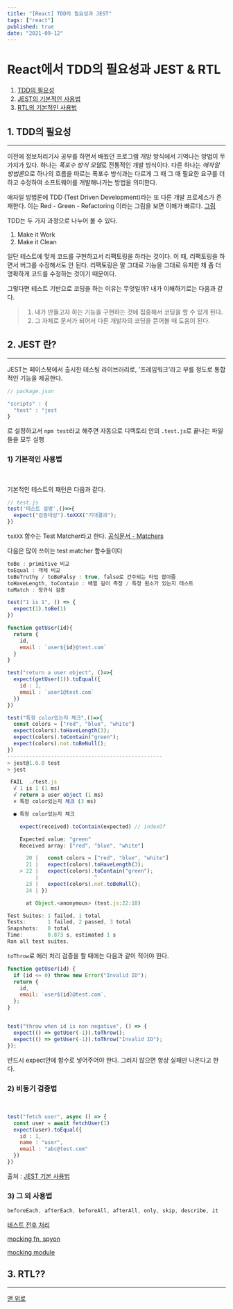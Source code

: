 ```yaml
---
title: "[React] TDD의 필요성과 JEST"
tags: ["react"]
published: true
date: "2021-09-12"
---
```



# React에서 TDD의 필요성과 JEST & RTL

1. [TDD의 필요성](#1)
2. [JEST의 기본적인 사용법](#2)
3. [RTL의 기본적인 사용법](#3)


## 1. TDD의 필요성 <a id="1"></a>
---

이전에 정보처리기사 공부를 하면서 배웠던 프로그램 개방 방식에서 기억나는 방법이 두 가지가 있다. 하나는 *폭포수 방식 모델*로 전통적인 개발 방식이다. 다른 하나는 *애자일 방법론*으로 하나의 흐름을 따르는 폭포수 방식과는 다르게 그 때 그 때 필요한 요구를 더하고 수정하여 소프트웨어를 개발해나가는 방법을 의미한다. 

애자일 방법론에 TDD (Test Driven Development)라는 또 다른 개발 프로세스가 존재한다. 이는 Red - Green - Refactoring 이라는 그림을 보면 이해가 빠르다. [그림](https://www.google.com/url?sa=i&url=https%3A%2F%2Fmokacoding.com%2Fblog%2Fred-green-and-dont-forget-refactor%2F&psig=AOvVaw3tqt4RbJ7uLiYu_aUoGxck&ust=1631509236684000&source=images&cd=vfe&ved=0CAsQjRxqFwoTCKCe0NXT-PICFQAAAAAdAAAAABAD)

TDD는 두 가지 과정으로 나누어 볼 수 있다.

1. Make it Work 
2. Make it Clean

일단 테스트에 맞게 코드를 구현하고서 리팩토링을 하라는 것이다. 이 때, 리팩토링을 하면서 버그를 수정해서도 안 된다. 리팩토링은 말 그대로 기능을 그대로 유지한 채 좀 더 명확하게 코드를 수정하는 것이기 때문이다. 

그렇다면 테스트 기반으로 코딩을 하는 이유는 무엇일까?
내가 이해하기로는 다음과 같다. 

> 1. 내가 만들고자 하는 기능을 구현하는 것에 집중해서 코딩을 할 수 있게 된다.
> 2. 그 자체로 문서가 되어서 다른 개발자의 코딩을 뜯어볼 때 도움이 된다. 

## 2. JEST 란? <a id="2"></a>
---
JEST는 페이스북에서 출시한 테스팅 라이브러리로, '프레임워크'라고 부를 정도로 통합적인 기능을 제공한다.

```javascript
// package.json

"scripts" : {
  "test" : "jest
} 
```
로 설정하고서 `npm test`라고 해주면 자동으로 디렉토리 안의 `.test.js`로 끝나는 파일들을 모두 실행

### 1) 기본적인 사용법 
<br>

기본적인 테스트의 패턴은 다음과 같다.

```javascript
// test.js
test('테스트 설명',()=>{
  expect("검증대상").toXXX("기대결과");
})
```
`toXXX` 함수는 Test Matcher라고 한다. [공식문서 - Matchers](https://jestjs.io/docs/using-matchers)

다음은 많이 쓰이는 test matcher 함수들이다

```javascript
toBe : primitive 비교
toEqual : 객체 비교
toBeTruthy / toBeFalsy : true, false로 간주되는 타입 잡아줌
toHaveLength, toContain : 배열 길이 측정 / 특정 원소가 있는지 테스트
toMatch : 정규식 검증
```

```javascript
test("1 is 1", () => {
  expect(1).toBe(1)
})

function getUser(id){
  return {
    id,
    email : `user${id}@test.com`
  }
}

test("return a user object", ()=>{
  expect(getUser(1)).toEqual({
    id : 1,
    email : `user1@test.com`
  })
})

test("특정 color있는지 체크",()=>{
  const colors = ["red", "blue", "white"]
  expect(colors).toHaveLength(3);
  expect(colors).toContain("green");
  expect(colors).not.toBeNull();
})
--------------------------------------------------
> jest@1.0.0 test
> jest

 FAIL  ./test.js
  √ 1 is 1 (1 ms)
  √ return a user object (1 ms)
  × 특정 color있는지 체크 (3 ms)

  ● 특정 color있는지 체크

    expect(received).toContain(expected) // indexOf

    Expected value: "green"
    Received array: ["red", "blue", "white"]

      20 |   const colors = ["red", "blue", "white"]
      21 |   expect(colors).toHaveLength(3);
    > 22 |   expect(colors).toContain("green");
         |                  ^
      23 |   expect(colors).not.toBeNull();
      24 | })

      at Object.<anonymous> (test.js:22:18)

Test Suites: 1 failed, 1 total
Tests:       1 failed, 2 passed, 3 total
Snapshots:   0 total
Time:        0.873 s, estimated 1 s
Ran all test suites.
```
`toThrow`로 에러 처리 검증을 할 때에는 다음과 같이 적어야 한다. 

```javascript
function getUser(id) {
  if (id <= 0) throw new Error("Invalid ID");
  return {
    id,
    email: `user${id}@test.com`,
  };
}


test("throw when id is non negative", () => {
  expect(() => getUser(-1)).toThrow();
  expect(() => getUser(-1)).toThrow("Invalid ID");
});
```

반드시 expect안에 함수로 넣어주어야 한다. 그러지 않으면 항상 실패만 나온다고 한다. 

### 2) 비동기 검증법 
<br>

```javascript
test("fetch user", async () => {
  const user = await fetchUser(1)
  expect(user).toEqual({
    id : 1,
    name : "user",
    email : "abc@test.com"
  })
})
```

출처 : [JEST 기본 사용법](https://www.daleseo.com/jest-basic/)

### 3) 그 외 사용법

```javascript
beforeEach, afterEach, beforeAll, afterAll, only, skip, describe, it
```
[테스트 전후 처리](https://www.daleseo.com/jest-before-after/)

[mocking fn, spyon](https://www.daleseo.com/jest-fn-spy-on/)

[mocking module](https://www.daleseo.com/jest-mock-modules/)

## 3. RTL?? <a id="3"></a>
---


[맨 위로](#)